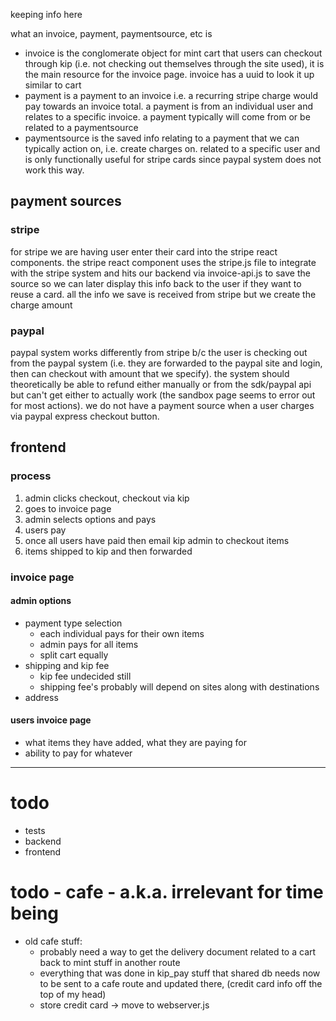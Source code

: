keeping info here



what an invoice, payment, paymentsource, etc is

- invoice is the conglomerate object for mint cart that users can checkout through kip (i.e. not checking out themselves through the site used), it is the main resource for the invoice page.  invoice has a uuid to look it up similar to cart
- payment is a payment to an invoice i.e. a recurring stripe charge would pay towards an invoice total.  a payment is from an individual user and relates to a specific invoice.  a payment typically will come from or be related to a paymentsource
- paymentsource is the saved info relating to a payment that we can typically action on, i.e. create charges on.  related to a specific user and is only functionally useful for stripe cards since paypal system does not work this way.  


## payment sources

### stripe
for stripe we are having user enter their card into the stripe react components.  the stripe react component uses the stripe.js file to integrate with the stripe system and hits our backend via invoice-api.js to save the source so we can later display this info back to the user if they want to reuse a card.  all the info we save is received from stripe but we create the charge amount

### paypal
paypal system works differently from stripe b/c the user is checking out from the paypal system (i.e. they are forwarded to the paypal site and login, then can checkout with amount that we specify).  the system should theoretically be able to refund either manually or from the sdk/paypal api but can't get either to actually work (the sandbox page seems to error out for most actions).  we do not have a payment source when a user charges via paypal express checkout button.


## frontend

### process
1. admin clicks checkout, checkout via kip
2. goes to invoice page
3. admin selects options and pays
4. users pay
5. once all users have paid then email kip admin to checkout items
6. items shipped to kip and then forwarded

### invoice page

#### admin options
- payment type selection
    + each individual pays for their own items
    + admin pays for all items
    + split cart equally 
- shipping and kip fee
    + kip fee undecided still 
    + shipping fee's probably will depend on sites along with destinations
- address

#### users invoice page
- what items they have added, what they are paying for  
- ability to pay for whatever 


---

# todo
- tests
- backend
- frontend


# todo - cafe - a.k.a. irrelevant for time being 
- old cafe stuff: 
    + probably need a way to get the delivery document related to a cart back to mint stuff in another route
    + everything that was done in kip_pay stuff that shared db needs now to be sent to a cafe route and updated there, (credit card info off the top of my head)
    + store credit card -> move to webserver.js